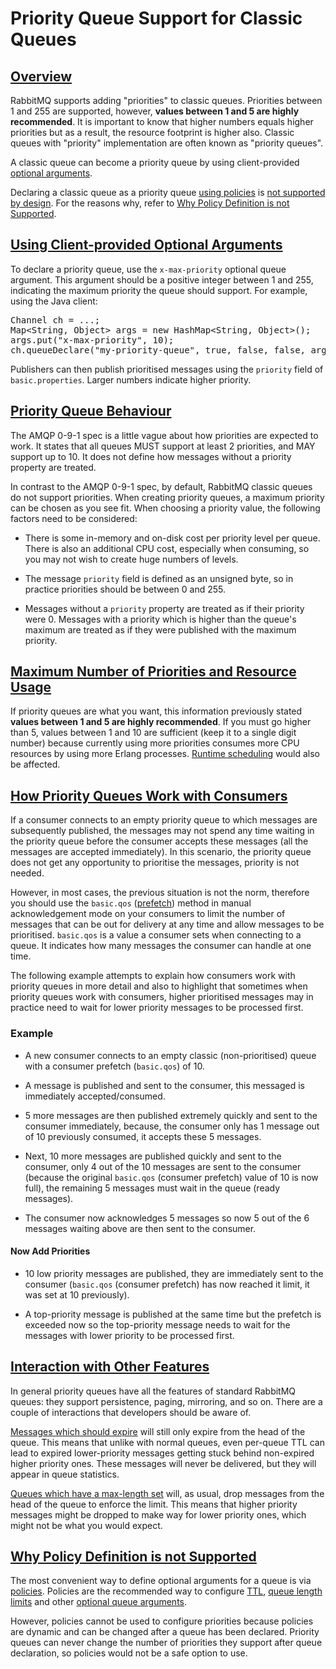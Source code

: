 <!--
Copyright (c) 2007-2023 VMware, Inc. or its affiliates.

All rights reserved. This program and the accompanying materials
are made available under the terms of the under the Apache License,
Version 2.0 (the "License”); you may not use this file except in compliance
with the License. You may obtain a copy of the License at

https://www.apache.org/licenses/LICENSE-2.0

Unless required by applicable law or agreed to in writing, software
distributed under the License is distributed on an "AS IS" BASIS,
WITHOUT WARRANTIES OR CONDITIONS OF ANY KIND, either express or implied.
See the License for the specific language governing permissions and
limitations under the License.
-->

# Priority Queue Support for Classic Queues

## <a id="overview" class="anchor" href="#overview">Overview</a>

RabbitMQ supports adding "priorities" to classic queues. Priorities between 1 and 255 are supported, however, **values between 1 and 5 are highly recommended**. It is important to know that higher numbers equals higher priorities but as a result, the resource footprint is higher also. Classic queues with "priority" implementation are often known as "priority queues". 

A classic queue can become a priority queue by using client-provided [optional arguments](./queues.html#optional-arguments).

Declaring a classic queue as a priority queue [using policies](#using-policies) is [not supported by design](#using-policies). For the reasons why, refer to [Why Policy Definition is not Supported](#using-policies).

## <a id="definition" class="anchor" href="#definition">Using Client-provided Optional Arguments</a>

To declare a priority queue, use the `x-max-priority` optional queue argument.
This argument should be a positive integer between 1 and 255,
indicating the maximum priority the queue should support. For example,
using the Java client:

<pre class="lang-java">
Channel ch = ...;
Map&lt;String, Object&gt; args = new HashMap&lt;String, Object&gt;();
args.put("x-max-priority", 10);
ch.queueDeclare("my-priority-queue", true, false, false, args);
</pre>

Publishers can then publish prioritised messages using the
`priority` field of
`basic.properties`. Larger numbers indicate higher
priority.

## <a id="behaviour" class="anchor" href="#behaviour">Priority Queue Behaviour</a>

The AMQP 0-9-1 spec is a little vague about how priorities are expected to work.
It states that all queues MUST support at least 2 priorities, and MAY
support up to 10. It does not define how messages without a
priority property are treated.

In contrast to the AMQP 0-9-1 spec, by default, RabbitMQ classic queues do not
support priorities. When creating priority queues, a maximum priority
can be chosen as you see fit. When choosing a priority value, the following factors need to be considered:

 - There is some in-memory and on-disk cost per priority level
per queue. There is also an additional CPU cost, especially
when consuming, so you may not wish to create huge numbers of
levels.

 - The message `priority` field is defined as an
unsigned byte, so in practice priorities should be between 0
and 255.

 - Messages without a `priority` property are treated as
if their priority were 0. Messages with a priority which is
higher than the queue's maximum are treated as if they were
published with the maximum priority.


## <a id="resource-usage" class="anchor" href="#resource-usage">Maximum Number of Priorities and Resource Usage</a>

If priority queues are what you want, this information previously stated **values between 1 and 5 are highly recommended**. If you must go higher than 5, values between 1 and 10 are sufficient (keep it to a single digit number) because currently using more priorities consumes more CPU resources by using more Erlang processes.
[Runtime scheduling](./runtime.html) would also be affected.

## <a id="interaction-with-consumers" class="anchor" href="#interaction-with-consumers">How Priority Queues Work with Consumers</a>

If a consumer connects to an empty priority queue to which
messages are subsequently published, the messages may not spend
any time waiting in the priority queue before the consumer accepts these messages (all the messages are accepted immediately). In this scenario, the priority queue does not get any opportunity to prioritise the messages, priority is not needed. 

However, in most cases, the previous situation is not the norm, therefore you should use the `basic.qos` ([prefetch](./confirms.md#channel-qos-prefetchconsumer-prefetch)) method in manual acknowledgement mode on your consumers to limit the number of messages that can be out for delivery at any time and allow messages to be prioritised. `basic.qos` is a value a consumer sets when connecting to a queue. It indicates how many messages the consumer can handle at one time. 

The following example attempts to explain how consumers work with priority queues in more detail and also to highlight that sometimes when priority queues work with consumers, higher prioritised messages may in practice need to wait for lower priority messages to be processed first.

### Example
 - A new consumer connects to an empty classic (non-prioritised) queue with a consumer prefetch (`basic.qos`) of 10. 

 - A message is published and sent to the consumer, this messaged is immediately accepted/consumed. 

 - 5 more messages are then published extremely quickly and sent to the consumer immediately, because, the consumer only has 1 message out of 10 previously consumed, it accepts these 5 messages.

- Next, 10 more messages are published quickly and sent to the consumer, only 4 out of the 10 messages are sent to the consumer (because the original `basic.qos` (consumer prefetch) value of 10 is now full), the remaining 5 messages must wait in the queue (ready messages).

- The consumer now acknowledges 5 messages so now 5 out of the 6 messages waiting above are then sent to the consumer. 

#### Now Add Priorities

- 10 low priority messages are published, they are immediately sent to the consumer (`basic.qos` (consumer prefetch) has now reached it limit, it was set at 10 previously).

- A top-priority message is published at the same time but the prefetch is exceeded now so the top-priority message needs to wait for the messages with lower priority to be processed first.


## <a id="interaction-with-other-features" class="anchor" href="#interaction-with-other-features">Interaction with Other Features</a>

In general priority queues have all the features of standard
RabbitMQ queues: they support persistence, paging, mirroring,
and so on. There are a couple of interactions that developers should be
aware of.

[Messages which should expire](./ttl.html) will still
only expire from the head of the queue. This means that unlike
with normal queues, even per-queue TTL can lead to expired
lower-priority messages getting stuck behind non-expired
higher priority ones. These messages will never be delivered,
but they will appear in queue statistics.

[Queues which have a max-length set](./maxlength.html) will, as usual, drop messages from the head of the
queue to enforce the limit. This means that higher priority
messages might be dropped to make way for lower priority ones,
which might not be what you would expect.


## <a id="using-policies" class="anchor" href="#using-policies">Why Policy Definition is not Supported</a>

The most convenient way to define optional arguments for a queue is via [policies](./parameters.html).
Policies are the recommended way to configure [TTL](./ttl.html), [queue length limits](maxlength.html) and
other [optional queue arguments](queues.html).

However, policies cannot be used to configure priorities because policies are dynamic
and can be changed after a queue has been declared. Priority queues can never change the number of priorities they
support after queue declaration, so policies would not be a safe option to use.
